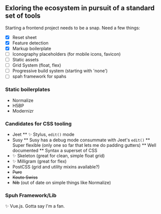 ## Exloring the ecosystem in pursuit of a standard set of tools

Starting a frontend project needs to be a snap. Need a few things:

- [x] Reset sheet
- [x] Feature detection
- [x] Markup boilerplate
- [ ] Iconography placeholders (for mobile icons, favicon)
- [ ] Static assets
- [ ] Grid System (float, flex)
- [ ] Progressive build system (starting with 'none')
- [ ] spah framework for spahs

### Static boilerplates

* Normalize
* H5BP
* Modernizr

### Candidates for CSS tooling

* Jeet
** :sparkles: Stylus, `edit()` mode
* Susy 
** Susy has a debug mode consummate with Jeet's `edit()`
** Super flexible (only one so far that lets me do padding gutters)
** Well documented
** Syntax a superset of CSS
* :sparkles: Skeleton (great for clean, simple float grid)
* :sparkles: Milligram (great for flex)
* PostCSS (grid and utility mixins available?)
* ~~Pure~~
* ~~Kouto Swiss~~
* ~~Nib~~ (out of date on simple things like Normalize)

### Spuh Framework/Lib

:sparkles: Vue.js. Gotta say I'm a fan.
